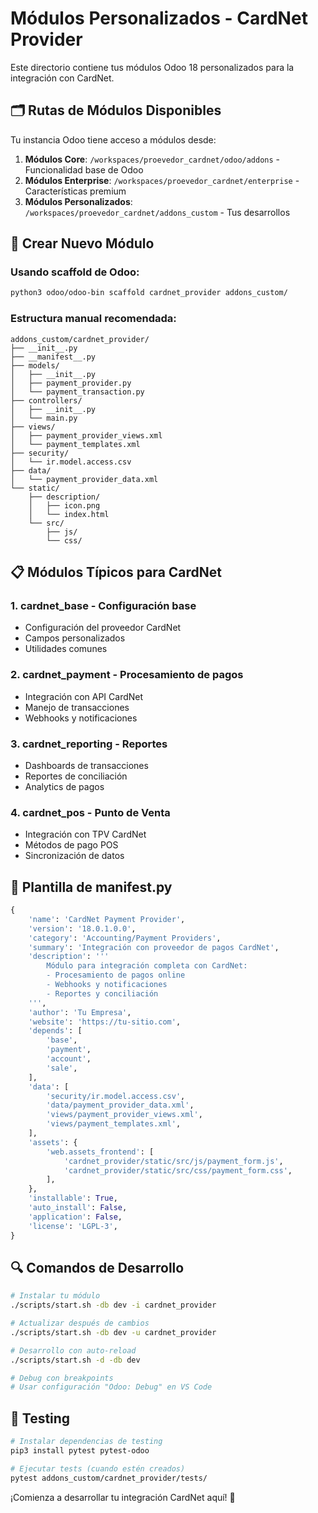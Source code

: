 # Módulos Personalizados - CardNet Provider

Este directorio contiene tus módulos Odoo 18 personalizados para la integración con CardNet.

## 🗂 Rutas de Módulos Disponibles

Tu instancia Odoo tiene acceso a módulos desde:

1. **Módulos Core**: `/workspaces/proevedor_cardnet/odoo/addons` - Funcionalidad base de Odoo
2. **Módulos Enterprise**: `/workspaces/proevedor_cardnet/enterprise` - Características premium
3. **Módulos Personalizados**: `/workspaces/proevedor_cardnet/addons_custom` - Tus desarrollos

## 🚀 Crear Nuevo Módulo

### Usando scaffold de Odoo:
```bash
python3 odoo/odoo-bin scaffold cardnet_provider addons_custom/
```

### Estructura manual recomendada:
```
addons_custom/cardnet_provider/
├── __init__.py
├── __manifest__.py
├── models/
│   ├── __init__.py
│   ├── payment_provider.py
│   └── payment_transaction.py
├── controllers/
│   ├── __init__.py
│   └── main.py
├── views/
│   ├── payment_provider_views.xml
│   └── payment_templates.xml
├── security/
│   └── ir.model.access.csv
├── data/
│   └── payment_provider_data.xml
└── static/
    ├── description/
    │   ├── icon.png
    │   └── index.html
    └── src/
        ├── js/
        └── css/
```

## 📋 Módulos Típicos para CardNet

### 1. **cardnet_base** - Configuración base
- Configuración del proveedor CardNet
- Campos personalizados
- Utilidades comunes

### 2. **cardnet_payment** - Procesamiento de pagos  
- Integración con API CardNet
- Manejo de transacciones
- Webhooks y notificaciones

### 3. **cardnet_reporting** - Reportes
- Dashboards de transacciones
- Reportes de conciliación
- Analytics de pagos

### 4. **cardnet_pos** - Punto de Venta
- Integración con TPV CardNet
- Métodos de pago POS
- Sincronización de datos

## 🔧 Plantilla de __manifest__.py

```python
{
    'name': 'CardNet Payment Provider',
    'version': '18.0.1.0.0',
    'category': 'Accounting/Payment Providers',
    'summary': 'Integración con proveedor de pagos CardNet',
    'description': '''
        Módulo para integración completa con CardNet:
        - Procesamiento de pagos online
        - Webhooks y notificaciones
        - Reportes y conciliación
    ''',
    'author': 'Tu Empresa',
    'website': 'https://tu-sitio.com',
    'depends': [
        'base',
        'payment',
        'account',
        'sale',
    ],
    'data': [
        'security/ir.model.access.csv',
        'data/payment_provider_data.xml',
        'views/payment_provider_views.xml',
        'views/payment_templates.xml',
    ],
    'assets': {
        'web.assets_frontend': [
            'cardnet_provider/static/src/js/payment_form.js',
            'cardnet_provider/static/src/css/payment_form.css',
        ],
    },
    'installable': True,
    'auto_install': False,
    'application': False,
    'license': 'LGPL-3',
}
```

## 🔍 Comandos de Desarrollo

```bash
# Instalar tu módulo
./scripts/start.sh -db dev -i cardnet_provider

# Actualizar después de cambios
./scripts/start.sh -db dev -u cardnet_provider

# Desarrollo con auto-reload
./scripts/start.sh -d -db dev

# Debug con breakpoints
# Usar configuración "Odoo: Debug" en VS Code
```

## 🧪 Testing

```bash
# Instalar dependencias de testing
pip3 install pytest pytest-odoo

# Ejecutar tests (cuando estén creados)
pytest addons_custom/cardnet_provider/tests/
```

¡Comienza a desarrollar tu integración CardNet aquí! 🎯
